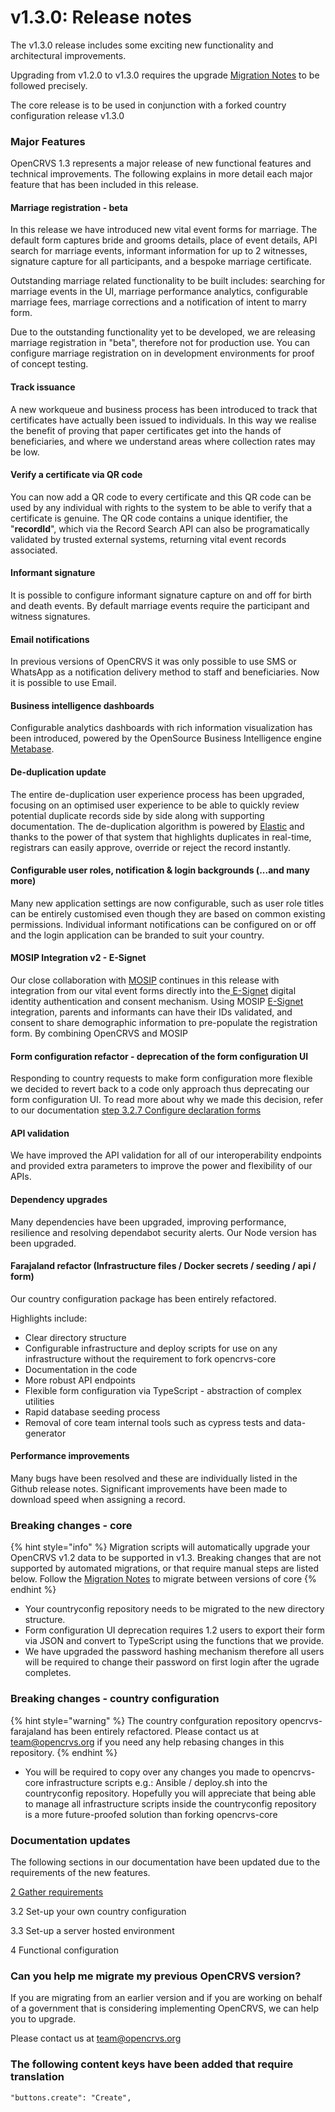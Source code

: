 # v1.3.0: Release notes

The v1.3.0 release includes some exciting new functionality and architectural improvements.

Upgrading from v1.2.0 to v1.3.0 requires the upgrade [Migration Notes](v1.2.-to-v1.3.-migration-notes/) to be followed precisely.

The core release is to be used in conjunction with a forked country configuration release v1.3.0

### Major Features

OpenCRVS 1.3 represents a major release of new functional features and technical improvements. The following explains in more detail each major feature that has been included in this release.

#### Marriage registration - beta&#x20;

In this release we have introduced new vital event forms for marriage.  The default form captures bride and grooms details, place of event details, API search for marriage events, informant information for up to 2 witnesses, signature capture for all participants, and a bespoke marriage certificate.

Outstanding marriage related functionality to be built includes:  searching for marriage events in the UI, marriage performance analytics, configurable marriage fees, marriage corrections and a notification of intent to marry form.

Due to the outstanding functionality yet to be developed, we are releasing marriage registration in "beta", therefore not for production use. You can configure marriage registration on in development environments for proof of concept testing.

#### Track issuance&#x20;

A new workqueue and business process has been introduced to track that certificates have actually been issued to individuals.  In this way we realise the benefit of proving that paper certificates get into the hands of beneficiaries, and where we understand areas where collection rates may be low.

#### Verify a certificate via QR code

You can now add a QR code to every certificate and this QR code can be used by any individual with rights to the system to be able to verify that a certificate is genuine.  The QR code contains a unique identifier, the "**recordId**", which via the Record Search API can also be programatically validated by trusted external systems, returning vital event records associated.

#### Informant signature&#x20;

It is possible to configure informant signature capture on and off for birth and death events.  By default marriage events require the participant and witness signatures.

#### Email notifications&#x20;

In previous versions of OpenCRVS it was only possible to use SMS or WhatsApp as a notification delivery method to staff and beneficiaries.  Now it is possible to use Email.

#### Business intelligence dashboards&#x20;

Configurable analytics dashboards with rich information visualization has been introduced, powered by the OpenSource Business Intelligence engine [Metabase](https://www.metabase.com/).

#### De-duplication update&#x20;

The entire de-duplication user experience process has been upgraded, focusing on an optimised user experience to be able to quickly review potential duplicate records side by side along with supporting documentation.  The de-duplication algorithm is powered by [Elastic](https://www.elastic.co/) and thanks to the power of that system that highlights duplicates in real-time, registrars can easily approve, override or reject the record instantly.

#### Configurable user roles, notification & login backgrounds (...and many more)

Many new application settings are now configurable, such as user role titles can be entirely customised even though they are based on common existing permissions.  Individual informant notifications can be configured on or off and the login application can be branded to suit your country.

#### MOSIP Integration v2 - E-Signet&#x20;

Our close collaboration with [MOSIP](https://www.mosip.io/) continues in this release with integration from our vital event forms directly into the[ E-Signet](https://docs.esignet.io/) digital identity authentication and consent mechanism.  Using MOSIP [E-Signet](https://docs.esignet.io/) integration, parents and informants can have their IDs validated, and consent to share demographic information to pre-populate the registration form.  By combining OpenCRVS and MOSIP

#### Form configuration refactor - deprecation of the form configuration UI

Responding to country requests to make form configuration more flexible we decided to revert back to a code only approach thus deprecating our form configuration UI.  To read more about why we made this decision, refer to our documentation [step 3.2.7 Configure declaration forms](../../setup/3.-installation/3.2-set-up-your-own-country-configuration/3.2.7-configure-declaration-forms/)

#### API validation

We have improved the API validation for all of our interoperability endpoints and provided extra parameters to improve the power and flexibility of our APIs.

#### Dependency upgrades&#x20;

Many dependencies have been upgraded, improving performance, resilience and resolving dependabot security alerts.  Our Node version has been upgraded.

#### Farajaland refactor (Infrastructure files / Docker secrets / seeding / api / form)&#x20;

Our country configuration package has been entirely refactored. &#x20;

Highlights include:

* Clear directory structure
* Configurable infrastructure and deploy scripts for use on any infrastructure without the requirement to fork opencrvs-core
* Documentation in the code
* More robust API endpoints
* Flexible form configuration via TypeScript - abstraction of complex utilities
* Rapid database seeding process
* Removal of core team internal tools such as cypress tests and data-generator

#### Performance improvements&#x20;

Many bugs have been resolved and these are individually listed in the Github release notes.  Significant improvements have been made to download speed when assigning a record.



### Breaking changes - core

{% hint style="info" %}
Migration scripts will automatically upgrade your OpenCRVS v1.2 data to be supported in v1.3.  Breaking changes that are not supported by automated migrations, or that require manual steps are listed below.  Follow the [Migration Notes](v1.2.-to-v1.3.-migration-notes/) to migrate between versions of core
{% endhint %}

* Your countryconfig repository needs to be migrated to the new directory structure.
* Form configuration UI deprecation requires 1.2 users to export their form via JSON and convert to TypeScript using the functions that we provide.
* We have upgraded the password hashing mechanism therefore all users will be required to change their password on first login after the ugrade completes.



### Breaking changes - country configuration

{% hint style="warning" %}
The country confguration repository opencrvs-farajaland has been entirely refactored. Please contact us at [team@opencrvs.org](mailto:team@opencrvs.org) if you need any help rebasing changes in this repository.
{% endhint %}

* You will be required to copy over any changes you made to opencrvs-core infrastructure scripts e.g.: Ansible / deploy.sh into the countryconfig repository.  Hopefully you will appreciate that being able to manage all infrastructure scripts inside the countryconfig repository is a more future-proofed solution than forking opencrvs-core

### Documentation updates

The following sections in our documentation have been updated due to the requirements of the new features.

[2 Gather requirements](../../setup/2.-gather-requirements.md)

3.2 Set-up your own country configuration

3.3 Set-up a server hosted environment

4 Functional configuration

### **Can you help me migrate my previous OpenCRVS version?**

If you are migrating from an earlier version and if you are working on behalf of a government that is considering implementing OpenCRVS, we can help you to upgrade.

Please contact us at [team@opencrvs.org](mailto:team@opencrvs.org)

### **The following content keys have been added that require translation**

```
"buttons.create": "Create",

```

